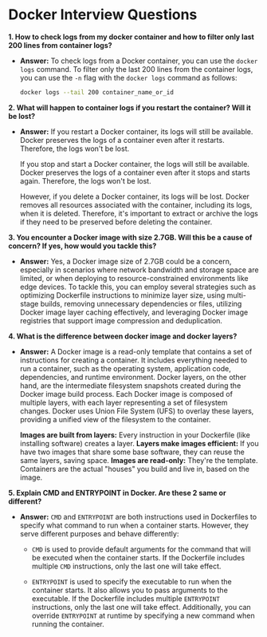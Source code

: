 # Docker Interview Questions

**1. How to check logs from my docker container and how to filter only last 200
lines from container logs?**

- **Answer:** To check logs from a Docker container, you can use the
  `docker logs` command. To filter only the last 200 lines from the container
  logs, you can use the `-n` flag with the `docker logs` command as follows:

  ```bash
  docker logs --tail 200 container_name_or_id
  ```

**2. What will happen to container logs if you restart the container? Will it be
lost?**

- **Answer:** If you restart a Docker container, its logs will still be
  available. Docker preserves the logs of a container even after it restarts.
  Therefore, the logs won't be lost.

  If you stop and start a Docker container, the logs will still be available.
  Docker preserves the logs of a container even after it stops and starts again.
  Therefore, the logs won't be lost.

  However, if you delete a Docker container, its logs will be lost. Docker
  removes all resources associated with the container, including its logs, when
  it is deleted. Therefore, it's important to extract or archive the logs if
  they need to be preserved before deleting the container.

**3. You encounter a Docker image with size 2.7GB. Will this be a cause of
concern? If yes, how would you tackle this?**

- **Answer:** Yes, a Docker image size of 2.7GB could be a concern, especially
  in scenarios where network bandwidth and storage space are limited, or when
  deploying to resource-constrained environments like edge devices. To tackle
  this, you can employ several strategies such as optimizing Dockerfile
  instructions to minimize layer size, using multi-stage builds, removing
  unnecessary dependencies or files, utilizing Docker image layer caching
  effectively, and leveraging Docker image registries that support image
  compression and deduplication.

**4. What is the difference between docker image and docker layers?**

- **Answer:** A Docker image is a read-only template that contains a set of
  instructions for creating a container. It includes everything needed to run a
  container, such as the operating system, application code, dependencies, and
  runtime environment. Docker layers, on the other hand, are the intermediate
  filesystem snapshots created during the Docker image build process. Each
  Docker image is composed of multiple layers, with each layer representing a
  set of filesystem changes. Docker uses Union File System (UFS) to overlay
  these layers, providing a unified view of the filesystem to the container.

  **Images are built from layers:** Every instruction in your Dockerfile (like
  installing software) creates a layer. **Layers make images efficient:** If you
  have two images that share some base software, they can reuse the same layers,
  saving space. **Images are read-only:** They're the template. Containers are
  the actual "houses" you build and live in, based on the image.

**5. Explain CMD and ENTRYPOINT in Docker. Are these 2 same or different?**

- **Answer:** `CMD` and `ENTRYPOINT` are both instructions used in Dockerfiles
  to specify what command to run when a container starts. However, they serve
  different purposes and behave differently:

  - `CMD` is used to provide default arguments for the command that will be
    executed when the container starts. If the Dockerfile includes multiple
    `CMD` instructions, only the last one will take effect.

  - `ENTRYPOINT` is used to specify the executable to run when the container
    starts. It also allows you to pass arguments to the executable. If the
    Dockerfile includes multiple `ENTRYPOINT` instructions, only the last one
    will take effect. Additionally, you can override `ENTRYPOINT` at runtime by
    specifying a new command when running the container.
